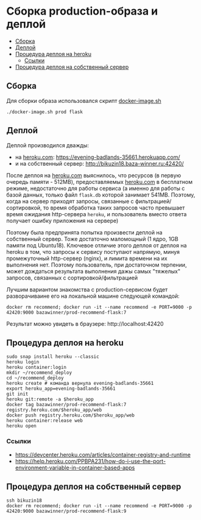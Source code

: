 # Сборка production-образа и деплой


<!-- vim-markdown-toc Redcarpet -->

* [Сборка](#сборка)
* [Деплой](#деплой)
* [Процедура деплоя на heroku](#процедура-деплоя-на-heroku)
    * [Ссылки](#ссылки)
* [Процедура деплоя на собственный сервер](#процедура-деплоя-на-собственный-сервер)

<!-- vim-markdown-toc -->

## Сборка

Для сборки образа использовался скрипт [docker-image.sh](docker-image.sh)

```
./docker-image.sh prod flask
```

## Деплой 

Деплой производился дважды:
- на [heroku.com](https://heroku.com): https://evening-badlands-35661.herokuapp.com/ 
- и на собственный сервер: http://bikuzin18.baza-winner.ru:42420/

После деплоя на [heroku.com](https://heroku.com) выяснилось, что ресурсов (в первую очередь памяти - 512MB), предоставляемых [heroku.com](https://heroku.com) в бесплатном режиме, недостаточно для работы сервиса (а именно для работы с базой данных, только файл `flask.db` которой занимает 541MB. Поэтому, когда на сервер приходят запросы, связанные с фильтрацией/сортировкой, то время обработка таких запросов часто превышает время ожидания http-сервера `heroku`, и пользователь вместо ответа получает ошибку приложения на сервере)

Поэтому была предпринята попытка произвести деплой на собственный сервер. Тоже достаточно маломощный (1 ядро, 1GB памяти под Ubuntu18). Ключевое отличие этого деплоя от деплоя на heroku в том, что запросы к сервису поступают напрямую, минуя промежуточный http-сервер (nginx), и лимита времени на их выполнения нет. Поэтому пользователь, при достаточном терпении, может дождаться результата выполнения дажы самых "тяжелых" запросов, связанных с сортировкой/фильтрацией

Лучшим вариантом знакомства с production-сервисом будет разворачиваине его на локальной машине следующей командой:

```
docker rm recommend; docker run -it --name recommend -e PORT=9000 -p 42420:9000 bazawinner/prod-recommend-flask:7
```

Результат можно увидеть в браузере: http://localhost:42420

## Процедура деплоя на heroku

```
sudo snap install heroku --classic
heroku login
heroku container:login
mkdir ~/recommend_deploy
cd ~/recommend_deploy
heroku create # команда вернула evening-badlands-35661
export heroku_app=evening-badlands-35661
git init
heroku git:remote -a $heroku_app
docker tag bazawinner/prod-recommend-flask:7 registry.heroku.com/$heroku_app/web
docker push registry.heroku.com/$heroku_app/web
heroku container:release web
heroku open
```

### Ссылки 
- https://devcenter.heroku.com/articles/container-registry-and-runtime
- https://help.heroku.com/PPBPA231/how-do-i-use-the-port-environment-variable-in-container-based-apps

## Процедура деплоя на собственный сервер

```
ssh bikuzin18
docker rm recommend; docker run -it --name recommend -e PORT=9000 -p 42420:9000 bazawinner/prod-recommend-flask:9
```

